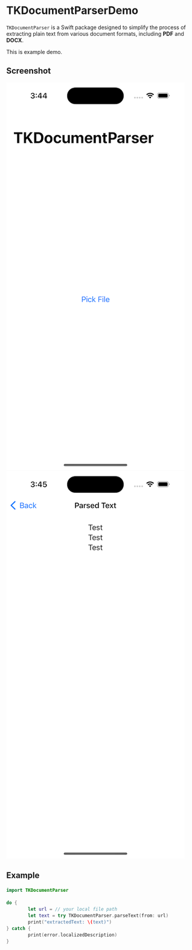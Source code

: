 
# TKDocumentParserDemo
`TKDocumentParser` is a Swift package designed to simplify the process of extracting plain text from various document formats, including **PDF** and **DOCX**. 

This is example demo.

## Screenshot

![screenshot1](Images/screen-1.png)
![screenshot2](Images/screen-2.png)


## Example

```swift
import TKDocumentParser

do {
        let url = // your local file path
        let text = try TKDocumentParser.parseText(from: url)
        print("extractedText: \(text)")
} catch {
        print(error.localizedDescription)    
}
```